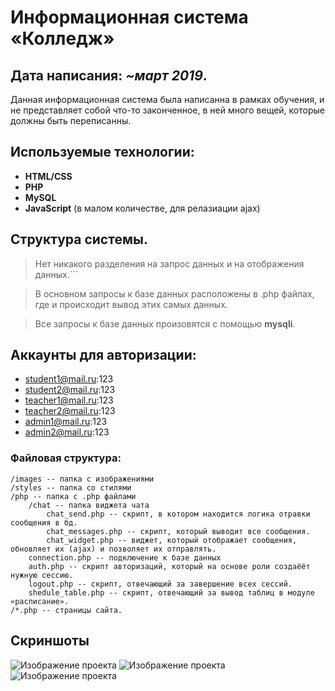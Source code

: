 # Информационная система «Колледж»

## Дата написания: *~март 2019*.

Данная информационная система была написанна в рамках обучения, и не представляет собой что-то законченное, в ней много вещей, которые должны быть переписанны.


## Используемые технологии:

- **HTML/CSS**
- **PHP**
- **MySQL**
- **JavaScript** (в малом количестве, для релазиации ajax)


## Структура системы.

> Нет никакого разделения на запрос данных и на отображения данных.```

> В основном запросы к базе данных расположены в .php файлах, где и происходит вывод этих самых данных.

> Все запросы к базе данных произовятся с помощью **mysqli**.

## Аккаунты для авторизации:

- student1@mail.ru:123
- student2@mail.ru:123
- teacher1@mail.ru:123
- teacher2@mail.ru:123
- admin1@mail.ru:123
- admin2@mail.ru:123

### Файловая структура:

    /images -- папка с изображениями
    /styles -- папка со стилями
    /php -- папка с .php файлами
        /chat -- папка виджета чата
            chat_send.php -- скрипт, в котором находится логика отравки сообщения в бд.
            chat_messages.php -- скрипт, который выводит все сообщения.
            chat_widget.php -- виджет, который отображает сообщения, обновляет их (ajax) и позволяет их отправлять. 
        connection.php -- подключение к базе данных
        auth.php -- скрипт авторизаций, который на основе роли создаёёт нужную сессию.
        logout.php -- скрипт, отвечающий за завершение всех сессий.
        shedule_table.php -- скрипт, отвечающий за вывод таблиц в модуле «расписание».
    /*.php -- страницы сайта.

## Скриншоты

![Изображение проекта](https://i.ibb.co/mRzLLjn/1.png)
![Изображение проекта](https://i.ibb.co/F6J3gN5/2.png)
![Изображение проекта](https://i.ibb.co/9tZ6ybG/3.png)
